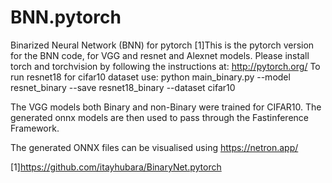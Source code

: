 # BNN.pytorch
Binarized Neural Network (BNN) for pytorch
[1]This is the pytorch version for the BNN code, for VGG and resnet and Alexnet models.
Please install torch and torchvision by following the instructions at: http://pytorch.org/
To run resnet18 for cifar10 dataset use: python main_binary.py --model resnet_binary --save resnet18_binary --dataset cifar10


The VGG models both Binary and non-Binary were trained for CIFAR10. The generated onnx models are then used to pass through the Fastinference Framework.

The generated ONNX files can be visualised using https://netron.app/

[1]https://github.com/itayhubara/BinaryNet.pytorch
